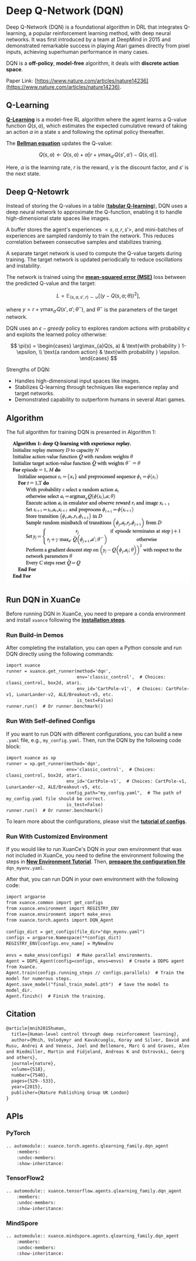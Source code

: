 # Deep Q-Network (DQN)

Deep Q-Network (DQN) is a foundational algorithm in DRL that integrates Q-learning,
a popular reinforcement learning method, with deep neural networks.
It was first introduced by a team at DeepMind in 2015 
and demonstrated remarkable success in playing Atari games directly from pixel inputs, 
achieving superhuman performance in many cases.

DQN is a **off-policy**, **model-free** algorithm, it deals with **discrete action space**.

Paper Link: [https://www.nature.com/articles/nature14236](https://www.nature.com/articles/nature14236).

## **Q-Learning**

[**Q-Learning**](https://link.springer.com/article/10.1007/bf00992698) 
is a model-free RL algorithm where the agent learns a Q-value function $Q(s, a)$, 
which estimates the expected cumulative reward of taking an action $a$ in a state $s$ and following the optimal policy thereafter. 

The [**Bellman equation**](https://en.wikipedia.org/wiki/Bellman_equation) updates the Q-value:

$$
Q(s, a) \leftarrow Q(s, a) + \alpha [ r + \gamma \max_{a'}Q(s', a') - Q(s, a) ].
$$

Here, $\alpha$ is the learning rate, $r$ is the reward, $\gamma$ is the discount factor, and $s'$ is the next state.

## **Deep Q-Netowrk**

Instead of storing the Q-values in a table 
([**tabular Q-learning**](https://en.wikipedia.org/wiki/Q-learning#/media/File:Q-Learning_Matrix_Initialized_and_After_Training.png)), 
DQN uses a deep neural network to approximate the Q-function, enabling it to handle high-dimensional state spaces like images.

A buffer stores the agent's experiences $<s, a, r, s'>$, and mini-batches of experiences are sampled randomly to train the network. 
This reduces correlation between consecutive samples and stabilizes training.

A separate target network is used to compute the Q-value targets during training. 
The target network is updated periodically to reduce oscillations and instability.

The network is trained using the 
[**mean-squared error (MSE)**](https://en.wikipedia.org/wiki/Mean_squared_error) 
loss between the predicted Q-value and the target:

$$
L = \mathbb{E}_{(s, a, s', r) \sim \mathcal{D}}[(y - Q(s, a; \theta))^2],
$$

where $y = r + \gamma \max_{a'}{Q(s', a'; \theta^{-})}$, and $\theta^{-}$ is the parameters of the target network.

DQN uses an $\epsilon -greedy$ policy to explores random actions 
with probability $\epsilon$ and exploits the learned policy otherwise:

$$
\pi(s) = 
\begin{cases}
\arg\max_{a}Q(s, a) & \text{with probability } 1-\epsilon, \\
\text{a random action} & \text{with probability } \epsilon.
\end{cases}
$$

Strengths of DQN:
- Handles high-dimensional input spaces like images.
- Stabilizes Q-learning through techniques like experience replay and target networks.
- Demonstrated capability to outperform humans in several Atari games.

## **Algorithm**

The full algorithm for training DQN is presented in Algorithm 1:

![DQN Algorithm](./../../../../_static/figures/pseucodes/pseucode-DQN.png "DQN Algorithm")

## **Run DQN in XuanCe**

Before running DQN in XuanCe, you need to prepare a conda environment and install ``xuance`` following 
the [**installation steps**](https://xuance.readthedocs.io/en/latest/documents/usage/installation.html).

### Run Build-in Demos

After completing the installation, you can open a Python console and run DQN directly using the following commands:

```python3
import xuance
runner = xuance.get_runner(method='dqn',
                           env='classic_control',  # Choices: claasi_control, box2d, atari.
                           env_id='CartPole-v1',  # Choices: CartPole-v1, LunarLander-v2, ALE/Breakout-v5, etc.
                           is_test=False)
runner.run()  # Or runner.benchmark()
```

### Run With Self-defined Configs

If you want to run DQN with different configurations, you can build a new ``.yaml`` file, e.g., ``my_config.yaml``.
Then, run the DQN by the following code block:

```python3
import xuance as xp
runner = xp.get_runner(method='dqn',
                       env='classic_control',  # Choices: claasi_control, box2d, atari.
                       env_id='CartPole-v1',  # Choices: CartPole-v1, LunarLander-v2, ALE/Breakout-v5, etc.
                       config_path="my_config.yaml",  # The path of my_config.yaml file should be correct.
                       is_test=False)
runner.run()  # Or runner.benchmark()
```

To learn more about the configurations, please visit the 
[**tutorial of configs**](https://xuance.readthedocs.io/en/latest/documents/api/configs/configuration_examples.html).

### Run With Customized Environment

If you would like to run XuanCe's DQN in your own environment that was not included in XuanCe, 
you need to define the environment following the steps in 
[**New Environment Tutorial**](https://xuance.readthedocs.io/en/latest/documents/usage/new_envs.html#step-1-create-a-new-environment).
Then, [**prepapre the configuration file**](https://xuance.readthedocs.io/en/latest/documents/usage/new_envs.html#step-2-create-the-config-file-and-read-the-configurations) 
``dqn_myenv.yaml``.

After that, you can run DQN in your own environment with the following code:

```python3
import argparse
from xuance.common import get_configs
from xuance.environment import REGISTRY_ENV
from xuance.environment import make_envs
from xuance.torch.agents import DQN_Agent

configs_dict = get_configs(file_dir="dqn_myenv.yaml")
configs = argparse.Namespace(**configs_dict)
REGISTRY_ENV[configs.env_name] = MyNewEnv

envs = make_envs(configs)  # Make parallel environments.
Agent = DDPG_Agent(config=configs, envs=envs)  # Create a DDPG agent from XuanCe.
Agent.train(configs.running_steps // configs.parallels)  # Train the model for numerous steps.
Agent.save_model("final_train_model.pth")  # Save the model to model_dir.
Agent.finish()  # Finish the training.
```

## **Citation**

```{code-block} bash
@article{mnih2015human,
  title={Human-level control through deep reinforcement learning},
  author={Mnih, Volodymyr and Kavukcuoglu, Koray and Silver, David and Rusu, Andrei A and Veness, Joel and Bellemare, Marc G and Graves, Alex and Riedmiller, Martin and Fidjeland, Andreas K and Ostrovski, Georg and others},
  journal={nature},
  volume={518},
  number={7540},
  pages={529--533},
  year={2015},
  publisher={Nature Publishing Group UK London}
}
```

## **APIs**

### PyTorch

```{eval-rst}
.. automodule:: xuance.torch.agents.qlearning_family.dqn_agent
    :members:
    :undoc-members:
    :show-inheritance:
```

### TensorFlow2

```{eval-rst}
.. automodule:: xuance.tensorflow.agents.qlearning_family.dqn_agent
    :members:
    :undoc-members:
    :show-inheritance:
```

### MindSpore

```{eval-rst}
.. automodule:: xuance.mindspore.agents.qlearning_family.dqn_agent
    :members:
    :undoc-members:
    :show-inheritance:
```
